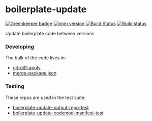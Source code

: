 # boilerplate-update

[![Greenkeeper badge](https://badges.greenkeeper.io/kellyselden/boilerplate-update.svg)](https://greenkeeper.io/)
[![npm version](https://badge.fury.io/js/boilerplate-update.svg)](https://badge.fury.io/js/boilerplate-update)
[![Build Status](https://travis-ci.org/kellyselden/boilerplate-update.svg?branch=master)](https://travis-ci.org/kellyselden/boilerplate-update)
[![Build status](https://ci.appveyor.com/api/projects/status/iobmwgpka2lwtq6s/branch/master?svg=true)](https://ci.appveyor.com/project/kellyselden/boilerplate-update/branch/master)

Update boilerplate code between versions

### Developing

The bulk of the code lives in:

* [git-diff-apply](https://github.com/kellyselden/git-diff-apply)
* [merge-package.json](https://github.com/kellyselden/merge-package.json)

### Testing

These repos are used in the test suite:

* [boilerplate-update-output-repo-test](https://github.com/kellyselden/boilerplate-update-output-repo-test)
* [boilerplate-update-codemod-manifest-test](https://github.com/kellyselden/boilerplate-update-codemod-manifest-test)
